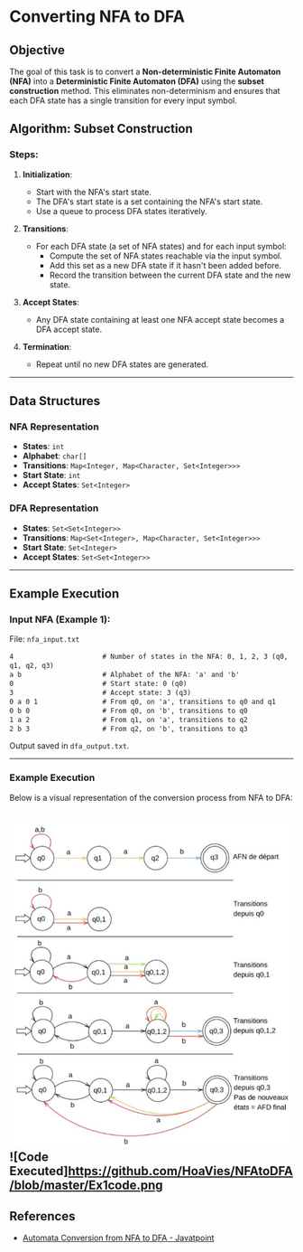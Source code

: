 # Converting NFA to DFA

## Objective
The goal of this task is to convert a **Non-deterministic Finite Automaton (NFA)** into a **Deterministic Finite Automaton (DFA)** using the **subset construction** method. This eliminates non-determinism and ensures that each DFA state has a single transition for every input symbol.

## Algorithm: Subset Construction

### Steps:
1. **Initialization**:
   - Start with the NFA's start state.
   - The DFA's start state is a set containing the NFA's start state.
   - Use a queue to process DFA states iteratively.

2. **Transitions**:
   - For each DFA state (a set of NFA states) and for each input symbol:
     - Compute the set of NFA states reachable via the input symbol.
     - Add this set as a new DFA state if it hasn't been added before.
     - Record the transition between the current DFA state and the new state.

3. **Accept States**:
   - Any DFA state containing at least one NFA accept state becomes a DFA accept state.

4. **Termination**:
   - Repeat until no new DFA states are generated.

---

## Data Structures

### NFA Representation
- **States**: `int`
- **Alphabet**: `char[]`
- **Transitions**: `Map<Integer, Map<Character, Set<Integer>>>`
- **Start State**: `int`
- **Accept States**: `Set<Integer>`

### DFA Representation
- **States**: `Set<Set<Integer>>`
- **Transitions**: `Map<Set<Integer>, Map<Character, Set<Integer>>>`
- **Start State**: `Set<Integer>`
- **Accept States**: `Set<Set<Integer>>`

---

## Example Execution

### Input NFA (Example 1):
File: `nfa_input.txt`
```
4                      # Number of states in the NFA: 0, 1, 2, 3 (q0, q1, q2, q3)
a b                    # Alphabet of the NFA: 'a' and 'b'
0                      # Start state: 0 (q0)
3                      # Accept state: 3 (q3)
0 a 0 1                # From q0, on 'a', transitions to q0 and q1
0 b 0                  # From q0, on 'b', transitions to q0
1 a 2                  # From q1, on 'a', transitions to q2
2 b 3                  # From q2, on 'b', transitions to q3
```

Output saved in `dfa_output.txt`.

---

### Example Execution 
Below is a visual representation of the conversion process from NFA to DFA:

![NFA to DFA Conversion Example](https://github.com/HoaVies/NFAtoDFA/blob/master/1stExample.png)
![Code Executed]https://github.com/HoaVies/NFAtoDFA/blob/master/Ex1code.png
---

## References

- [Automata Conversion from NFA to DFA - Javatpoint](https://www.javatpoint.com/automata-conversion-from-nfa-to-dfa)
```
